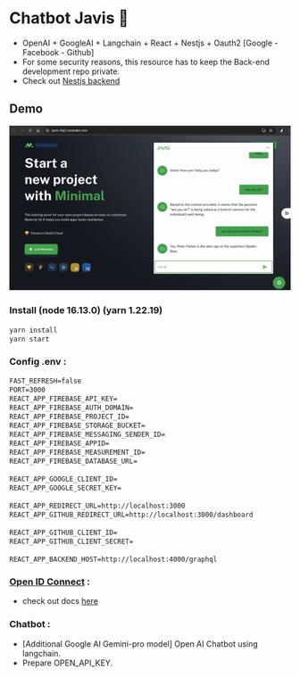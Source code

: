 #  Chatbot Javis 🦜 
 - OpenAI + GoogleAI + Langchain + React + Nestjs + Oauth2 [Google - Facebook - Github]
 - For some security reasons, this resource has to keep the Back-end development repo private.
 - Check out [Nestjs backend](https://github.com/luxuereal/Javis_Backend-Nest)
## Demo
[![Demo Chatbot javis](./public/demo.gif)](https://javis-f3q7.onrender.com/)

### Install (node 16.13.0) (yarn 1.22.19)
    yarn install
    yarn start
### Config .env :
    FAST_REFRESH=false
    PORT=3000
    REACT_APP_FIREBASE_API_KEY=
    REACT_APP_FIREBASE_AUTH_DOMAIN=
    REACT_APP_FIREBASE_PROJECT_ID=
    REACT_APP_FIREBASE_STORAGE_BUCKET=
    REACT_APP_FIREBASE_MESSAGING_SENDER_ID=
    REACT_APP_FIREBASE_APPID= 
    REACT_APP_FIREBASE_MEASUREMENT_ID=
    REACT_APP_FIREBASE_DATABASE_URL=
    
    REACT_APP_GOOGLE_CLIENT_ID=
    REACT_APP_GOOGLE_SECRET_KEY=
    
    REACT_APP_REDIRECT_URL=http://localhost:3000
    REACT_APP_GITHUB_REDIRECT_URL=http://localhost:3000/dashboard
    
    REACT_APP_GITHUB_CLIENT_ID=
    REACT_APP_GITHUB_CLIENT_SECRET=
    
    REACT_APP_BACKEND_HOST=http://localhost:4000/graphql

    
### [Open ID Connect](https://developers.google.com/identity/openid-connect/openid-connect) :
  - check out docs [here](src/components/authentication/login/LoginForm.tsx#L96)

### Chatbot :
  - [Additional Google AI Gemini-pro model] Open AI Chatbot using langchain.
  - Prepare OPEN_API_KEY.
